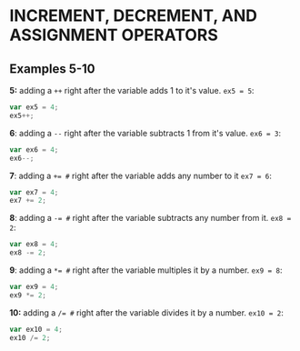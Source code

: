 # INCREMENT, DECREMENT, AND ASSIGNMENT OPERATORS
## Examples 5-10

**5:** adding a `++` right after the variable adds 1 to it's value. `ex5 = 5`:

``` javascript
var ex5 = 4;
ex5++;
```

**6**: adding a `--` right after the variable subtracts 1 from it's value. `ex6 = 3`:

``` javascript
var ex6 = 4;
ex6--;
```

**7**: adding a `+= #` right after the variable adds any number to it `ex7 = 6`:

``` javascript
var ex7 = 4;
ex7 += 2;
```

**8**: adding a `-= #` right after the variable subtracts any number from it. `ex8 = 2`:

``` javascript
var ex8 = 4;
ex8 -= 2;
```

**9**: adding a `*= #` right after the variable multiples it by a number. `ex9 = 8`:

``` javascript
var ex9 = 4;
ex9 *= 2;
```

**10:** adding a `/= #` right after the variable divides it by a number. `ex10 = 2`:

``` javascript
var ex10 = 4;
ex10 /= 2;
```